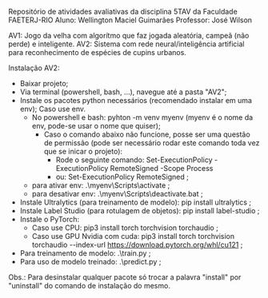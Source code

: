 Repositório de atividades avaliativas da disciplina 5TAV da Faculdade FAETERJ-RIO
Aluno: Wellington Maciel Guimarães
Professor: José Wilson

AV1: Jogo da velha com algorítmo que faz jogada aleatória, campeã (não perde) e inteligente.
AV2: Sistema com rede neural/inteligência artificial para reconhecimento de espécies de cupins urbanos.

Instalação AV2:
- Baixar projeto;
- Via terminal (powershell, bash, ...), navegue até a pasta "AV2";
- Instale os pacotes python necessários (recomendado instalar em uma env);
  Caso use env.
  - No powershell e bash: pyhton -m venv myenv (myenv é o nome da env, pode-se usar o nome que quiser);
    - Caso o comando abaixo não funcione, posse ser uma questão de permissão (pode ser necessário rodar este comando toda vez que se inicar o projeto):
      - Rode o seguinte comando: Set-ExecutionPolicy -ExecutionPolicy RemoteSigned -Scope Process
      - ou: Set-ExecutionPolicy RemoteSigned ;
  - para ativar env: .\myenv\Scripts\activate ;
  - para desativar env: .\myenv\Scripts\deactivate.bat ;
- Instale Ultralytics (para treinamento de modelo): pip install ultralytics ;
- Instale Label Studio (para rotulagem de objetos): pip install label-studio ;
- Instale o PyTorch:
  - Caso use CPU: pip3 install torch torchvision torchaudio ;
  - Caso use GPU Nvidia com cuda: pip3 install torch torchvision torchaudio --index-url https://download.pytorch.org/whl/cu121 ;
- Para treinamento de modelo: .\train.py ;
- Para uso de modelo treinado: .\predict.py ;

Obs.: Para desinstalar qualquer pacote só trocar a palavra "install" por "uninstall" do comando de instalação do mesmo.
